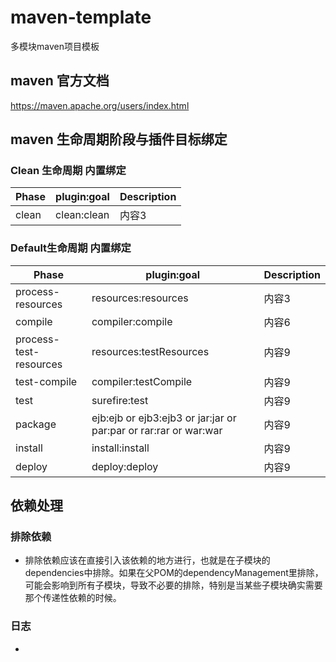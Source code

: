 # maven-template
多模块maven项目模板

## maven 官方文档
https://maven.apache.org/users/index.html


## maven 生命周期阶段与插件目标绑定


### Clean 生命周期 内置绑定
| Phase    | plugin:goal    | Description    |
|---------|---------|---------|
| clean   | clean:clean   | 内容3   |

### Default生命周期 内置绑定
| Phase    | plugin:goal    | Description    |
|---------|---------|---------|
| process-resources   | resources:resources   | 内容3   |
| compile   | compiler:compile   | 内容6   |
| process-test-resources   | resources:testResources   | 内容9   |
| test-compile   | compiler:testCompile   | 内容9   |
| test   | surefire:test   | 内容9   |
| package   | ejb:ejb or ejb3:ejb3 or jar:jar or par:par or rar:rar or war:war   | 内容9   |
| install   | install:install   | 内容9   |
| deploy   | deploy:deploy   | 内容9   |



## 依赖处理

### 排除依赖
* 排除依赖应该在直接引入该依赖的地方进行，也就是在子模块的dependencies中排除。如果在父POM的dependencyManagement里排除，可能会影响到所有子模块，导致不必要的排除，特别是当某些子模块确实需要那个传递性依赖的时候。

### 日志

* 